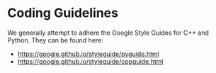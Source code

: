 # Coding Guidelines

We generally attempt to adhere the Google Style Guides for C++ and Python. They can be found here:
* https://google.github.io/styleguide/pyguide.html
* https://google.github.io/styleguide/cppguide.html
